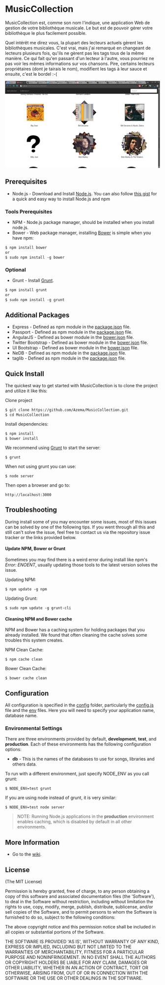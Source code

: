 # MusicCollection

MusicCollection est, comme son nom l'indique, une application Web de gestion de votre bibliothèque musicale.
Le but est de pouvoir gérer votre bibliothèque le plus facilement possible.

Quel intérêt me direz vous, la plupart des lecteurs actuels gèrent les bibliothèques musicales.
C'est vrai, mais j'ai remarqué en changeant de lecteurs plusieurs fois, qu'ils ne gèrent pas les tags tous de la même
manière. Ce qui fait qu'en passant d'un lecteur à l'autre, vous pourriez ne pas voir les mêmes informations sur vos chansons.
Pire, certains lecteurs propriétaires (dont je tairais le nom), modifient les tags à leur sauce et ensuite, c'est le bordel :-(

![liste des artistes](screenshots/artists.png "Liste des artistes")

## Prerequisites
* Node.js - Download and Install [Node.js](http://www.nodejs.org/download/). You can also follow [this gist](https://gist.github.com/isaacs/579814) for a quick and easy way to install Node.js and npm

### Tools Prerequisites
* NPM - Node.js package manager, should be installed when you install node.js.
* Bower - Web package manager, installing [Bower](http://bower.io/) is simple when you have npm:

```
$ npm install bower
or
$ sudo npm install -g bower
```

### Optional
* Grunt - Install [Grunt](http://gruntjs.com).

```
$ npm install grunt
or
$ sudo npm install -g grunt
```

## Additional Packages
* Express - Defined as npm module in the [package.json](package.json) file.
* Passport - Defined as npm module in the [package.json](package.json) file.
* AngularJS - Defined as bower module in the [bower.json](bower.json) file.
* Twitter Bootstrap - Defined as bower module in the [bower.json](bower.json) file.
* UI Bootstrap - Defined as bower module in the [bower.json](bower.json) file.
* NeDB - Defined as npm module in the [package.json](package.json) file.
* taglib - Defined as npm module in the [package.json](package.json) file.

## Quick Install
  The quickest way to get started with MusicCollection is to clone the project and utilize it like this:

  Clone project

    $ git clone https://github.com/Azema/MusicCollection.git
    $ cd MusicCollection

  Install dependencies:

    $ npm install
    $ bower install

  We recommend using [Grunt](https://github.com/gruntjs/grunt-cli) to start the server:

    $ grunt
    
  When not using grunt you can use:

    $ node server
    
  Then open a browser and go to:

    http://localhost:3000


## Troubleshooting
During install some of you may encounter some issues, most of this issues can be solved by one of the following tips.
If you went through all this and still can't solve the issue, feel free to contact us via the repository issue tracker or the links provided below.

#### Update NPM, Bower or Grunt
Sometimes you may find there is a weird error during install like npm's *Error: ENOENT*, usually updating those tools to the latest version solves the issue.

Updating NPM:
```
$ npm update -g npm
```

Updating Grunt:
```
$ sudo npm update -g grunt-cli
```

#### Cleaning NPM and Bower cache
NPM and Bower has a caching system for holding packages that you already installed.
We found that often cleaning the cache solves some troubles this system creates.

NPM Clean Cache:
```
$ npm cache clean
```

Bower Clean Cache:
```
$ bower cache clean
```

## Configuration
All configuration is specified in the [config](config/) folder, particularly the [config.js](config/config.js) file and the [env](config/env/) files.
Here you will need to specify your application name, database name.

### Environmental Settings

There are three environments provided by default, __development__, __test__, and __production__. Each of these environments has the following configuration options:
* __db__ - This is the names of the databases to use for songs, libraries and others data.

To run with a different environment, just specify NODE_ENV as you call grunt:

	$ NODE_ENV=test grunt

If you are using node instead of grunt, it is very similar:

	$ NODE_ENV=test node server

> NOTE: Running Node.js applications in the __production__ environment enables caching, which is disabled by default in all other environments.

## More Information
  * Go to the [wiki](https://github/Azema/MusicCollection/wiki/).

## License
(The MIT License)

Permission is hereby granted, free of charge, to any person obtaining
a copy of this software and associated documentation files (the
'Software'), to deal in the Software without restriction, including
without limitation the rights to use, copy, modify, merge, publish,
distribute, sublicense, and/or sell copies of the Software, and to
permit persons to whom the Software is furnished to do so, subject to
the following conditions:

The above copyright notice and this permission notice shall be
included in all copies or substantial portions of the Software.

THE SOFTWARE IS PROVIDED 'AS IS', WITHOUT WARRANTY OF ANY KIND,
EXPRESS OR IMPLIED, INCLUDING BUT NOT LIMITED TO THE WARRANTIES OF
MERCHANTABILITY, FITNESS FOR A PARTICULAR PURPOSE AND NONINFRINGEMENT.
IN NO EVENT SHALL THE AUTHORS OR COPYRIGHT HOLDERS BE LIABLE FOR ANY
CLAIM, DAMAGES OR OTHER LIABILITY, WHETHER IN AN ACTION OF CONTRACT,
TORT OR OTHERWISE, ARISING FROM, OUT OF OR IN CONNECTION WITH THE
SOFTWARE OR THE USE OR OTHER DEALINGS IN THE SOFTWARE.
